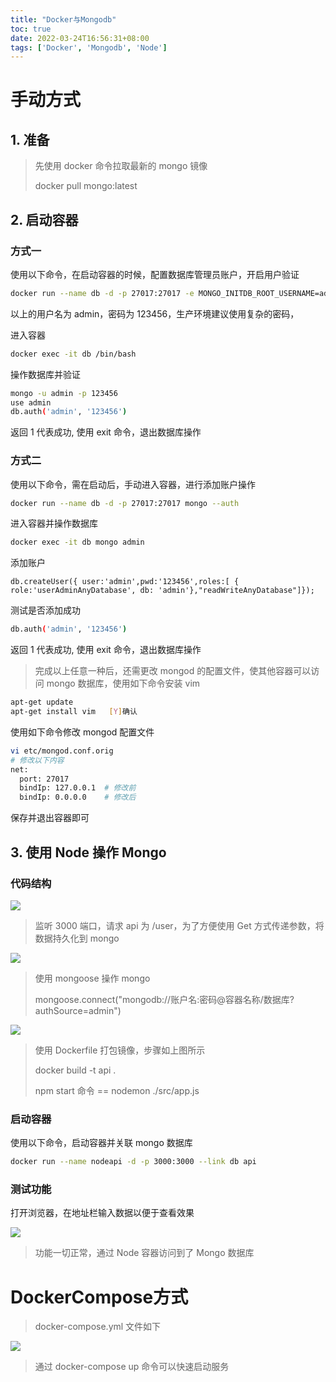 ```yaml
---
title: "Docker与Mongodb"
toc: true
date: 2022-03-24T16:56:31+08:00
tags: ['Docker', 'Mongodb', 'Node']
---
```


# 手动方式

## 1. 准备

>  先使用 docker 命令拉取最新的 mongo 镜像
>
> docker pull mongo:latest

## 2. 启动容器

### 方式一

使用以下命令，在启动容器的时候，配置数据库管理员账户，开启用户验证

```bash
docker run --name db -d -p 27017:27017 -e MONGO_INITDB_ROOT_USERNAME=admin  -e MONGO_INITDB_ROOT_PASSWORD=123456 mongo
```

以上的用户名为 admin，密码为 123456，生产环境建议使用复杂的密码，

进入容器

```bash
docker exec -it db /bin/bash
```

操作数据库并验证

```bash
mongo -u admin -p 123456
use admin
db.auth('admin', '123456')
```

返回 1 代表成功, 使用 exit 命令，退出数据库操作



### 方式二

使用以下命令，需在启动后，手动进入容器，进行添加账户操作

```bash
docker run --name db -d -p 27017:27017 mongo --auth
```

进入容器并操作数据库

```bash
docker exec -it db mongo admin
```

添加账户

```
db.createUser({ user:'admin',pwd:'123456',roles:[ { role:'userAdminAnyDatabase', db: 'admin'},"readWriteAnyDatabase"]});
```

测试是否添加成功

```bash
db.auth('admin', '123456')
```

返回 1 代表成功, 使用 exit 命令，退出数据库操作

> 完成以上任意一种后，还需更改 mongod 的配置文件，使其他容器可以访问 mongo 数据库，使用如下命令安装 vim

```bash
apt-get update
apt-get install vim   [Y]确认	
```

使用如下命令修改 mongod 配置文件

```bash
vi etc/mongod.conf.orig
# 修改以下内容
net:
  port: 27017
  bindIp: 127.0.0.1  # 修改前
  bindIp: 0.0.0.0    # 修改后
```

保存并退出容器即可



## 3. 使用 Node 操作 Mongo

### 代码结构

<img src="/img/post/docker/docker与mongo_1.png">

> 监听 3000 端口，请求 api 为 /user，为了方便使用 Get 方式传递参数，将数据持久化到 mongo



<img src="/img/post/docker/docker与mongo_2.png">

> 使用 mongoose 操作 mongo
>
> mongoose.connect("mongodb://账户名:密码@容器名称/数据库?authSource=admin")



<img src="/img/post/docker/docker与mongo_3.png">

> 使用 Dockerfile 打包镜像，步骤如上图所示
>
> docker build -t api .
>
> npm start 命令  ==  nodemon ./src/app.js



### 启动容器

使用以下命令，启动容器并关联 mongo 数据库

```bash
docker run --name nodeapi -d -p 3000:3000 --link db api
```



### 测试功能

打开浏览器，在地址栏输入数据以便于查看效果

<img src="/img/post/docker/docker与mongo_4.png">



> 功能一切正常，通过 Node 容器访问到了 Mongo 数据库



# DockerCompose方式

>  docker-compose.yml 文件如下

<img src="/img/post/docker/docker与mongo_5.png">

> 通过 docker-compose up 命令可以快速启动服务



